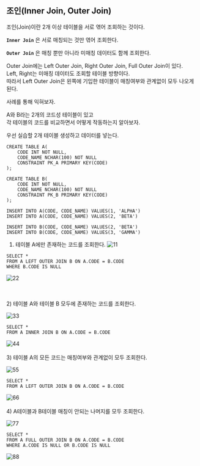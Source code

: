 ## 조인(Inner Join, Outer Join)
조인(Join)이란 2개 이상 테이블을 서로 엮어 조회하는 것이다.  


**`Inner Join`** 은 서로 매칭되는 것만 엮어 조회한다.



**`Outer Join`** 은 매칭 뿐만 아니라 미매칭 데이터도 함께 조회한다.

Outer Join에는 Left Outer Join, Right Outer Join, Full Outer Join이 있다.  
Left, Right는 미매칭 데이터도 조회할 테이블 방향이다.  
따라서 Left Outer Join은 왼쪽에 기입한 테이블이 매칭여부와 관계없이 모두 나오게 된다.  


사례를 통해 익혀보자.



A와 B라는 2개의 코드성 테이블이 있고   
각 테이블의 코드를 비교하면서 어떻게 작동하는지 알아보자.  


우선 실습할 2개 테이블 생성하고 데이터를 넣는다.
```
CREATE TABLE A(
	CODE INT NOT NULL,
	CODE_NAME NCHAR(100) NOT NULL
	CONSTRAINT PK_A PRIMARY KEY(CODE)
);

CREATE TABLE B(
	CODE INT NOT NULL,
	CODE_NAME NCHAR(100) NOT NULL
	CONSTRAINT PK_B PRIMARY KEY(CODE)
);

INSERT INTO A(CODE, CODE_NAME) VALUES(1, 'ALPHA')
INSERT INTO A(CODE, CODE_NAME) VALUES(2, 'BETA')

INSERT INTO B(CODE, CODE_NAME) VALUES(2, 'BETA')
INSERT INTO B(CODE, CODE_NAME) VALUES(3, 'GAMMA')
```

1) 테이블 A에만 존재하는 코드를 조회한다.
![11](https://user-images.githubusercontent.com/60098769/148558501-980f97bf-ba01-4f70-8e4a-baf3a0486b7d.png)

```
SELECT *
FROM A LEFT OUTER JOIN B ON A.CODE = B.CODE
WHERE B.CODE IS NULL
```

![22](https://user-images.githubusercontent.com/60098769/148558572-fe84a685-80bf-4c2a-915b-59e03038f9e9.png)


<br><br>
2) 테이블 A와 테이블 B 모두에 존재하는 코드를 조회한다.

![33](https://user-images.githubusercontent.com/60098769/148558639-29ffdf5c-32f1-4b38-8830-0554b5544b8b.png)

```
SELECT *
FROM A INNER JOIN B ON A.CODE = B.CODE
```

![44](https://user-images.githubusercontent.com/60098769/148558703-e846035b-4e17-4efc-a916-59aef44bc6f7.png)
<br><br>
3) 테이블 A의 모든 코드는 매칭여부와 관계없이 모두 조회한다.

![55](https://user-images.githubusercontent.com/60098769/148558773-5d0ed4b4-27e4-4fd9-b77c-5e0e8331164d.png)

```
SELECT *
FROM A LEFT OUTER JOIN B ON A.CODE = B.CODE
```

![66](https://user-images.githubusercontent.com/60098769/148558851-7731514e-5057-4689-9c0e-9ec3e708b378.png)
<br><br>
4) A테이블과 B테이블 매칭이 안되는 나머지를 모두 조회한다.

![77](https://user-images.githubusercontent.com/60098769/148558937-a79119e9-cbfe-46b3-9839-4ee442a840bb.png)

```
SELECT *
FROM A FULL OUTER JOIN B ON A.CODE = B.CODE
WHERE A.CODE IS NULL OR B.CODE IS NULL
```

![88](https://user-images.githubusercontent.com/60098769/148558993-7776fc10-a252-4e07-8e15-c74d9a25a055.png)



